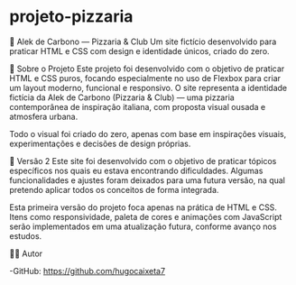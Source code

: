 # projeto-pizzaria

🍕 Alek de Carbono — Pizzaria & Club
Um site fictício desenvolvido para praticar HTML e CSS com design e identidade únicos, criado do zero.

📌 Sobre o Projeto
Este projeto foi desenvolvido com o objetivo de praticar HTML e CSS puros, focando especialmente no uso de Flexbox para criar um layout moderno, funcional e responsivo. O site representa a identidade fictícia da Alek de Carbono (Pizzaria & Club) — uma pizzaria contemporânea de inspiração italiana, com proposta visual ousada e atmosfera urbana.

Todo o visual foi criado do zero, apenas com base em inspirações visuais, experimentações e decisões de design próprias.

🌱 Versão 2 
Este site foi desenvolvido com o objetivo de praticar tópicos específicos nos quais eu estava encontrando dificuldades. Algumas funcionalidades e ajustes foram deixados para uma futura versão, na qual pretendo aplicar todos os conceitos de forma integrada.

Esta primeira versão do projeto foca apenas na prática de HTML e CSS. Itens como responsividade, paleta de cores e animações com JavaScript serão implementados em uma atualização futura, conforme avanço nos estudos.

🙋‍♂️ Autor

-GitHub: https://github.com/hugocaixeta7